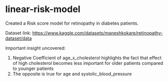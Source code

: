 # linear-risk-model
Created a Risk score model for retinopathy in diabetes patients.

Dataset link: https://www.kaggle.com/datasets/maneshkokare/retinopathy-dataset/data

Important insight uncovered:
1. Negative Coefficient of age_x_cholesterol highlights the fact that effect of high cholesterol becomes less important for older patients compared to younger patients
2. The opposite is true for age and systolic_blood_pressure
